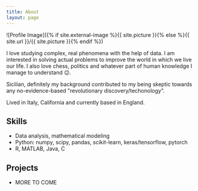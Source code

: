 ```yaml
---
title: About
layout: page
---
```

![Profile Image]({% if site.external-image %}{{ site.picture }}{% else %}{{ site.url }}/{{ site.picture }}{% endif %})

<p>I love studying complex, real phenomena with the help of data. I am interested 
in solving actual problems to improve the world in which we live our life. I also 
love chess, politics and whatever part of human knowledge I manage to understand 😉. </p>

<p>Sicilian, definitely my background contributed to my being skeptic towards 
any no-evidence-based "revolutionary discovery/techonology".</p>

<p>Lived in Italy, California and currently based in England.</p>

<h2>Skills</h2>

<ul class="skill-list">
	<li>Data analysis, mathematical modeling</li>
	<li>Python: numpy, scipy, pandas, scikit-learn, keras/tensorflow, pytorch</li>
	<li>R, MATLAB, Java, C</li>
</ul>

<h2>Projects</h2>

<ul>
	<li>MORE TO COME</li>
</ul>
